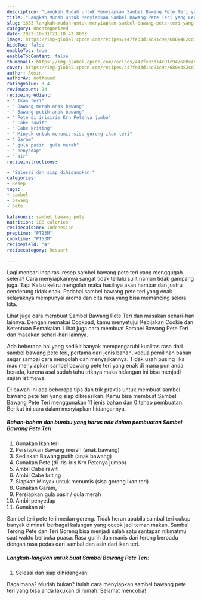 ```yaml
---
description: "Langkah Mudah untuk Menyiapkan Sambel Bawang Pete Teri yang Lezat"
title: "Langkah Mudah untuk Menyiapkan Sambel Bawang Pete Teri yang Lezat"
slug: 1633-langkah-mudah-untuk-menyiapkan-sambel-bawang-pete-teri-yang-lezat
category: Uncategorized
date: 2022-10-31T21:10:42.800Z
image: https://img-global.cpcdn.com/recipes/447fe33d14c91c94/680x482cq70/sambel-bawang-pete-teri-foto-resep-utama.jpg
hideToc: false
enableToc: true
enableTocContent: false
thumbnail: https://img-global.cpcdn.com/recipes/447fe33d14c91c94/680x482cq70/sambel-bawang-pete-teri-foto-resep-utama.jpg
cover: https://img-global.cpcdn.com/recipes/447fe33d14c91c94/680x482cq70/sambel-bawang-pete-teri-foto-resep-utama.jpg
author: Admin
authorAv: notfound
ratingvalue: 3.4
reviewcount: 24
recipeingredient:
- " Ikan teri"
- " Bawang merah anak bawang"
- " Bawang putih anak bawang"
- " Pete di irisiris Krn Petenya jumbo"
- " Cabe rawit"
- " Cabe kriting"
- " Minyak untuk menumis sisa goreng ikan teri"
- " Garam"
- " gula pasir  gula merah"
- " penyedap"
- " air"
recipeinstructions:

- "Selesai dan siap dihidangkan!"
categories:
- Resep
tags:
- sambel
- bawang
- pete

katakunci: sambel bawang pete 
nutrition: 188 calories
recipecuisine: Indonesian
preptime: "PT23M"
cooktime: "PT53M"
recipeyield: "4"
recipecategory: Dessert

---
```



Lagi mencari inspirasi resep sambel bawang pete teri yang menggugah selera? Cara menyiapkannya sangat tidak terlalu sulit namun tidak gampang juga. Tapi Kalau keliru mengolah maka hasilnya akan hambar dan justru cenderung tidak enak. Padahal sambel bawang pete teri yang enak selayaknya mempunyai aroma dan cita rasa yang bisa memancing selera kita.


Lihat juga cara membuat Sambel Bawang Pete Teri dan masakan sehari-hari lainnya. Dengan memakai Cookpad, kamu menyetujui Kebijakan Cookie dan Ketentuan Pemakaian. Lihat juga cara membuat Sambel Bawang Pete Teri dan masakan sehari-hari lainnya.

Ada beberapa hal yang sedikit banyak mempengaruhi kualitas rasa dari sambel bawang pete teri, pertama dari jenis bahan, kedua pemilihan bahan segar sampai cara mengolah dan menyajikannya. Tidak usah pusing jika mau menyiapkan sambel bawang pete teri yang enak di mana pun anda berada, karena asal sudah tahu triknya maka hidangan ini bisa menjadi sajian istimewa.


Di bawah ini ada beberapa tips dan trik praktis untuk membuat sambel bawang pete teri yang siap dikreasikan. Kamu bisa membuat Sambel Bawang Pete Teri menggunakan 11 jenis bahan dan 0 tahap pembuatan. Berikut ini cara dalam menyiapkan hidangannya.

<!--inarticleads1-->

##### Bahan-bahan dan bumbu yang harus ada dalam pembuatan Sambel Bawang Pete Teri:

1. Gunakan  Ikan teri
1. Persiapkan  Bawang merah (anak bawang)
1. Sediakan  Bawang putih (anak bawang)
1. Gunakan  Pete (di iris-iris Krn Petenya jumbo)
1. Ambil  Cabe rawit
1. Ambil  Cabe kriting
1. Siapkan  Minyak untuk menumis (sisa goreng ikan teri)
1. Gunakan  Garam,
1. Persiapkan  gula pasir / gula merah
1. Ambil  penyedap
1. Gunakan  air


Sambel teri pete teri medan goreng. Tidak heran apabila sambal teri cukup banyak diminati berbagai kalangan yang cocok jadi teman makan. Sambal Terong Pete dan Teri Goreng bisa menjadi salah satu santapan nikmatmu saat waktu berbuka puasa. Rasa gurih dan manis dari terong berpadu dengan rasa pedas dari sambal dan asin dari ikan teri. 

<!--inarticleads2-->

##### Langkah-langkah untuk buat Sambel Bawang Pete Teri:


1. Selesai dan siap dihidangkan!



Bagaimana? Mudah bukan? Itulah cara menyiapkan sambel bawang pete teri yang bisa anda lakukan di rumah. Selamat mencoba!
